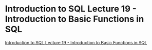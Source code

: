 # Introduction to SQL Lecture 19 - Introduction to Basic Functions in SQL
[Introduction to SQL Lecture 19 - Introduction to Basic Functions in SQL](https://aiwithcloud.com/2022/09/15/introduction_to_sql_lecture_19___introduction_to_basic_functions_in_sql/)